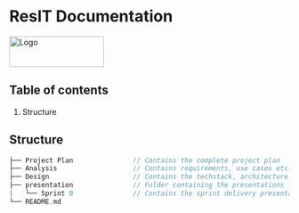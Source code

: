 # ResIT Documentation

<a href="https://github.com/RealSnowKid/ResIT">
    <img src="https://raw.githubusercontent.com/RealSnowKid/ResIT/master/img/logo_horizontal.png" alt="Logo" width="170" height="55">
  </a>

## Table of contents

1. Structure

## Structure

```c++
├── Project Plan               // Contains the complete project plan
├── Analysis                   // Contains requirements, use cases etc.
├── Design                     // Contains the techstack, architecture & UI Sketches
├── presentation               // Folder containing the presentations
|   └── Sprint 0               // Contains the sprint delivery presentations
└── README.md
```
